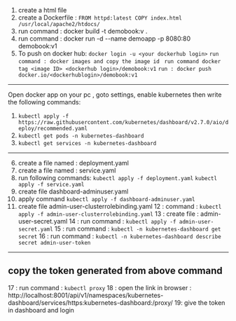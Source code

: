 1. create a html file
2. create a Dockerfile :
		``FROM httpd:latest
		COPY index.html /usr/local/apache2/htdocs/``
3. run command :
		docker build -t demobook:v .
4. run command :
		docker run -d --name demoapp -p 8080:80 demobook:v1
5. To push on docker hub:
    ``docker login -u <your dockerhub login>``
    ``run command : docker images and copy the image id``
   `` run command docker tag <image ID> <dockerhub login>/demobook:v1``
    ``run : docker push docker.io/<dockerhublogin>/demobook:v1``
-----------------------------------------------------------------------------------------------------------------------
Open docker app on your pc , goto settings, enable kubernetes then write the following commands:
  1. ``kubectl apply -f https://raw.githubusercontent.com/kubernetes/dashboard/v2.7.0/aio/deploy/recommended.yaml``
  2. ``kubectl get pods -n kubernetes-dashboard``
  3. ``kubectl get services -n kubernetes-dashboard``

------------------------------------------------------------------------------------------------------------------------
6. create a file named : deployment.yaml 
7. create a file named : service.yaml
8. run following commands:
		``kubectl apply -f deployment.yaml``
		``kubectl apply -f service.yaml``
9. create file dashboard-adminuser.yaml
10. apply command ``kubectl apply -f dashboard-adminuser.yaml``
11. create file admin-user-clusterrolebinding.yaml
12 : command : ``kubectl apply -f admin-user-clusterrolebinding.yaml``
13 : create file : admin-user-secret.yaml
14 : run command : ``kubectl apply -f admin-user-secret.yaml``
15 : run command : ``kubectl -n kubernetes-dashboard get secret``
16 : run command : ``kubectl -n kubernetes-dashboard describe secret admin-user-token``
-------------------
copy the token generated from above command
-------------------
17 : run command : ``kubectl proxy``
18 : open the link in browser : http://localhost:8001/api/v1/namespaces/kubernetes-dashboard/services/https:kubernetes-dashboard:/proxy/
19: give the token in dashboard and login

